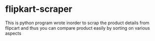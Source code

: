 # flipkart-scraper
This is python program wrote inorder to scrap the product details from flipcart and thus you can compare product easily by sorting on various aspects
